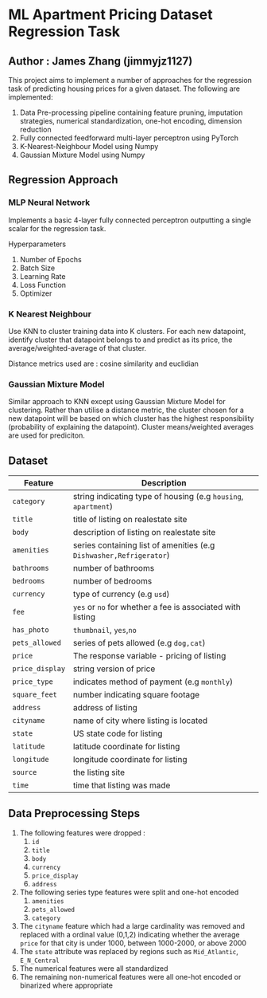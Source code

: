 # ML Apartment Pricing Dataset Regression Task
## Author : James Zhang (jimmyjz1127)

This project aims to implement a number of approaches for the regression task of predicting housing prices for a given dataset.
The following are implemented:  
1) Data Pre-processing pipeline containing feature pruning, imputation strategies, numerical standardization, one-hot encoding, dimension reduction
2) Fully connected feedforward multi-layer perceptron using PyTorch
3) K-Nearest-Neighbour Model using Numpy
4) Gaussian Mixture Model using Numpy

## Regression Approach
### MLP Neural Network
Implements a basic 4-layer fully connected perceptron outputting a single scalar for the regression task.  

Hyperparameters 
1) Number of Epochs 
2) Batch Size
3) Learning Rate
4) Loss Function
5) Optimizer

### K Nearest Neighbour
Use KNN to cluster training data into K clusters. For each new datapoint, identify cluster that datapoint belongs to and predict as its price, the average/weighted-average of that cluster.

Distance metrics used are : cosine similarity and euclidian

### Gaussian Mixture Model
Similar approach to KNN except using Gaussian Mixture Model for clustering. Rather than utilise a distance metric, the cluster chosen for a new datapoint will be based on which cluster has the highest responsibility (probability of explaining the datapoint). Cluster means/weighted averages are used for prediciton.

## Dataset 
|Feature|Description|
|---|---|
|`category`|string indicating type of housing (e.g `housing`, `apartment`)|
|`title`|title of listing on realestate site|
|`body`|description of listing on realestate site|
|`amenities`|series containing list of amenities (e.g `Dishwasher,Refrigerator`)|
|`bathrooms`|number of bathrooms|
|`bedrooms`|number of bedrooms|
|`currency`|type of currency (e.g `usd`)|
|`fee`|`yes` or `no` for whether a fee is associated with listing|
|`has_photo`|`thumbnail`, `yes`,`no`|
|`pets_allowed`|series of pets allowed (e.g `dog,cat`)|
|`price`|The response variable - pricing of listing|
|`price_display`|string version of price|
|`price_type`|indicates method of payment (e.g `monthly`)|
|`square_feet`|number indicating square footage|
|`address`|address of listing|
|`cityname`|name of city where listing is located|
|`state`|US state code for listing|
|`latitude`|latitude coordinate for listing|
|`longitude`|longitude coordinate for listing|
|`source`|the listing site|
|`time`|time that listing was made|

## Data Preprocessing Steps 
1) The following features were dropped :  
    1) `id`
    2) `title`
    3) `body`
    4) `currency`
    5) `price_display`
    6) `address`
2) The following series type features were split and one-hot encoded 
    1) `amenities`
    2) `pets_allowed`
    3) `category`
3) The `cityname` feature which had a large cardinality was removed and replaced with a ordinal value (0,1,2) indicating whether the average `price` for that city is under 1000, between 1000-2000, or above 2000
4) The `state` attribute was replaced by regions such as `Mid_Atlantic`, `E_N_Central`
5) The numerical features were all standardized
6) The remaining non-numerical features were all one-hot encoded or binarized where appropriate 